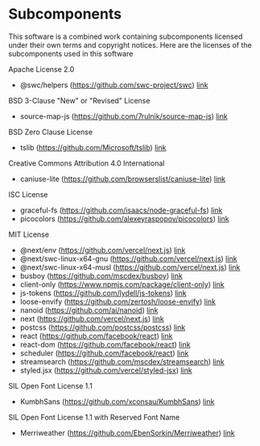 # Subcomponents

This software is a combined work containing
subcomponents licensed under their own terms and 
copyright notices. Here are the licenses of
the subcomponents used in this software

Apache License 2.0
- @swc/helpers (https://github.com/swc-project/swc) [link](./licenses/LICENSE-swc-helpers.txt)

BSD 3-Clause "New" or "Revised" License
- source-map-js (https://github.com/7rulnik/source-map-js) [link](./licenses/LICENSE-source-map-js.txt)

BSD Zero Clause License
- tslib (https://github.com/Microsoft/tslib) [link](./licenses/LICENSE-tslib.txt)

Creative Commons Attribution 4.0 International
- caniuse-lite (https://github.com/browserslist/caniuse-lite) [link](./licenses/LICENSE-caniuse-lite.txt)

ISC License
- graceful-fs (https://github.com/isaacs/node-graceful-fs) [link](./licenses/LICENSE-graceful-fs.txt)
- picocolors (https://github.com/alexeyraspopov/picocolors) [link](./licenses/LICENSE-picocolors.txt)

MIT License
- @next/env (https://github.com/vercel/next.js) [link](./licenses/LICENSE-next-env.txt)
- @next/swc-linux-x64-gnu (https://github.com/vercel/next.js) [link](./licenses/LICENSE-next-swc-linux-x64-gnu.txt)
- @next/swc-linux-x64-musl (https://github.com/vercel/next.js) [link](./licenses/LICENSE-next-swc-linux-x64-musl.txt)
- busboy (https://github.com/mscdex/busboy) [link](./licenses/LICENSE-busboy.txt)
- client-only (https://www.npmjs.com/package/client-only) [link](./licenses/LICENSE-client-only.txt)
- js-tokens (https://github.com/lydell/js-tokens) [link](./licenses/LICENSE-js-tokens.txt)
- loose-envify (https://github.com/zertosh/loose-envify) [link](./licenses/LICENSE-loose-envify.txt)
- nanoid (https://github.com/ai/nanoid) [link](./licenses/LICENSE-nanoid.txt)
- next (https://github.com/vercel/next.js) [link](./licenses/LICENSE-next.txt)
- postcss (https://github.com/postcss/postcss) [link](./licenses/LICENSE-postcss.txt)
- react (https://github.com/facebook/react) [link](./licenses/LICENSE-react.txt)
- react-dom (https://github.com/facebook/react) [link](./licenses/LICENSE-react-dom.txt)
- scheduler (https://github.com/facebook/react) [link](./licenses/LICENSE-scheduler.txt)
- streamsearch (https://github.com/mscdex/streamsearch) [link](./licenses/LICENSE-streamsearch.txt) 
- styled.jsx (https://github.com/vercel/styled-jsx) [link](./licenses/LICENSE-styled-jsx.txt)

SIL Open Font License 1.1
- KumbhSans (https://github.com/xconsau/KumbhSans) [link](./licenses/LICENSE-kumbhsans.txt)

SIL Open Font License 1.1 with Reserved Font Name
- Merriweather (https://github.com/EbenSorkin/Merriweather) [link](./licenses/LICENSE-merriweather.txt)
